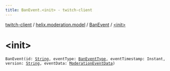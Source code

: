 ```yaml
---
title: BanEvent.<init> - twitch-client
---
```


[twitch-client](../../index.html) / [helix.moderation.model](../index.html) / [BanEvent](index.html) / [&lt;init&gt;](./-init-.html)

# &lt;init&gt;

`BanEvent(id: `[`String`](https://kotlinlang.org/api/latest/jvm/stdlib/kotlin/-string/index.html)`, eventType: `[`BanEventType`](../-ban-event-type/index.html)`, eventTimestamp: Instant, version: `[`String`](https://kotlinlang.org/api/latest/jvm/stdlib/kotlin/-string/index.html)`, eventData: `[`ModerationEventData`](../-moderation-event-data/index.html)`)`